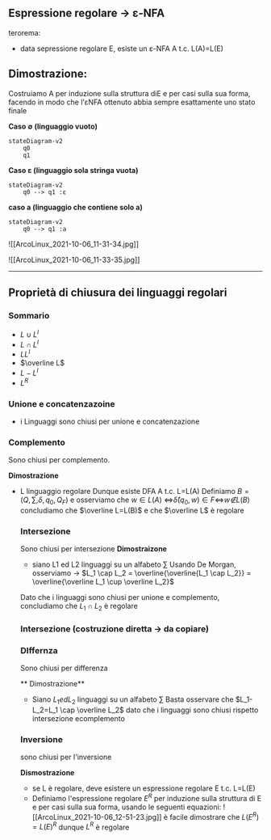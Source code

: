 ## Espressione regolare → ε-NFA 
 terorema: 
 - data sepressione regolare E, esiste un ε-NFA  A t.c. L(A)=L(E)
 
 Dimostrazione:
 - 
Costruiamo A per induzione sulla struttura diE e per casi sulla sua forma, facendo in modo che l’εNFA ottenuto abbia sempre esattamente uno stato finale

**Caso $\emptyset$ (linguaggio vuoto)**

```mermaid 
stateDiagram-v2
	q0
	q1
```

**Caso ε (linguaggio sola stringa vuota)**
```mermaid 
stateDiagram-v2
	q0 --> q1 :ε
```

**caso a (linguaggio che contiene solo a)**
```mermaid 
stateDiagram-v2
	q0 --> q1 :a
```
![[ArcoLinux_2021-10-06_11-31-34.jpg]]

![[ArcoLinux_2021-10-06_11-33-35.jpg]]

---
## Proprietà di chiusura dei linguaggi regolari
### Sommario
- $L \cup L^I$
- $L \cap L^I$
- $LL^I$
- $\overline L$
- $L - L^I$
- $L^R$

### Unione e concatenzazoine
- i Linguaggi sono chiusi per unione e concatenzazione

### Complemento
Sono chiusi per complemento.

**Dimostrazione**
- L linguaggio regolare
	Dunque esiste DFA A t.c. L=L(A)
	Definiamo $B=(Q,\sum,\delta,q_0,Q_F)$ e osserviamo che $w \in L(A)$ <=>$\hat\delta(q_0,w) \in F$<=>$w \not∈ L(B)$
	concludiamo che $\overline L=L(B)$ e che $\overline L$ è regolare
	
	### Intersezione
	Sono chiusi per intersezione
	**Dimostraizone**
	- siano L1 ed L2 linguaggi su un alfabeto $\sum$
	Usando De Morgan, osserviamo -> $L_1 \cap L_2 = \overline{\overline{L_1 \cap L_2}} = \overline{\overline L_1 \cup \overline L_2}$
	 
	 Dato che i linguaggi sono chiusi per unione e complemento, concludiamo che $L_1 \cap L_2$ è regolare
	
	### Intersezione (costruzione diretta -> da copiare)
	
	### DIffernza
	Sono chiusi per differenza
	
	** Dimostrazione**
	- Siano $L_1 ed L_2$ linguaggi su un alfabeto $\sum$
	Basta osservare che $L_1-L_2=L_1 \cap \overline L_2$ dato che i linguaggi sono chiusi rispetto intersezione ecomplemento
	
	### Inversione
	sono chiusi per l'inversione
	
	**Dismostrazione**
	- se L è regolare, deve esistere un espressione regolare E t.c. L=L(E)
	- Definiamo l'espressione regolare $E^R$ per induzione sulla struttura di E e per casi sulla sua forma, usando le seguenti equazioni: ![[ArcoLinux_2021-10-06_12-51-23.jpg]]
		è facile dimostrare che $L(E^R)=L(E)^R$ dunque $L^R$ è regolare
		